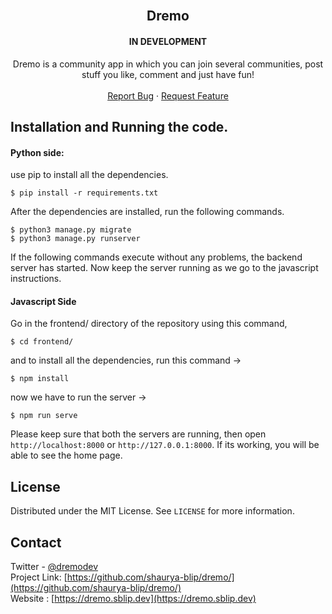 <!-- PROJECT LOGO -->
<br />
<p align="center">
<!--   <a href="http://dremo.sblip.dev">
    <img src="https://dremo.sblip.dev/images/logo.png" alt="Logo" width="200" height="200">
  </a> -->

  <h2 align="center">Dremo</h3>
    <h4 align="center">IN DEVELOPMENT</h2>
  <p align="center">
    Dremo is a community app in which you can join several communities, post stuff you like, comment and just have fun!
    <br />
    <br />
    <a href="https://github.com/shaurya-blip/dremo/issues">Report Bug</a>
    ·
    <a href="https://github.com/shaurya-blip/dremo/issues">Request Feature</a>
  </p>
</p>

## Installation and Running the code.

#### Python side: 

use pip to install all the dependencies.

```
$ pip install -r requirements.txt
```

After the dependencies are installed, run the following commands. 

```
$ python3 manage.py migrate
$ python3 manage.py runserver
```

If the following commands execute without any problems, the backend server has started. Now keep the server running as we go to the javascript instructions.

#### Javascript Side

Go in the frontend/ directory of the repository using this command, 

```
$ cd frontend/
``` 

and to install all the dependencies, run this command ->

```
$ npm install
```

now we have to run the server ->

```
$ npm run serve
```

Please keep sure that both the servers are running, then open `http://localhost:8000` or `http://127.0.0.1:8000`. If its working, you will be able to see the home page.

## License

Distributed under the MIT License. See `LICENSE` for more information.


## Contact

Twitter - [@dremodev](https://twitter.com/dremodev) <br>
Project Link: [https://github.com/shaurya-blip/dremo/](https://github.com/shaurya-blip/dremo/) <br>
Website : [https://dremo.sblip.dev](https://dremo.sblip.dev) <br>
